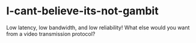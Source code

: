 # I-cant-believe-its-not-gambit
Low latency, low bandwidth, and low reliability! What else would you want from a video transmission protocol?
